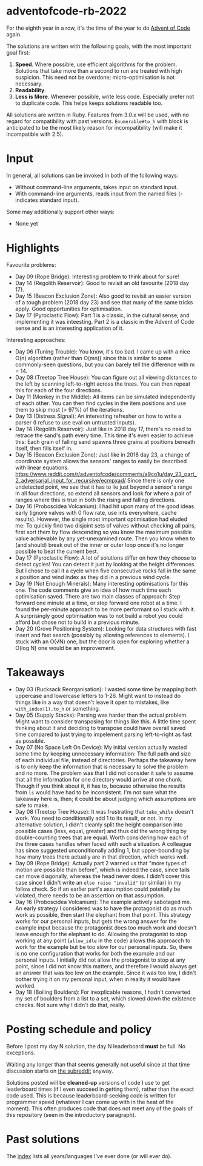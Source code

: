 # adventofcode-rb-2022

For the eighth year in a row, it's the time of the year to do [Advent of Code](http://adventofcode.com) again.

The solutions are written with the following goals, with the most important goal first:

1. **Speed**.
   Where possible, use efficient algorithms for the problem.
   Solutions that take more than a second to run are treated with high suspicion.
   This need not be overdone; micro-optimisation is not necessary.
2. **Readability**.
3. **Less is More**.
   Whenever possible, write less code.
   Especially prefer not to duplicate code.
   This helps keeps solutions readable too.

All solutions are written in Ruby.
Features from 3.0.x will be used, with no regard for compatibility with past versions.
`Enumerable#to_h` with block is anticipated to be the most likely reason for incompatibility (will make it incompatible with 2.5).

# Input

In general, all solutions can be invoked in both of the following ways:

* Without command-line arguments, takes input on standard input.
* With command-line arguments, reads input from the named files (- indicates standard input).

Some may additionally support other ways:

* None yet

# Highlights

Favourite problems:

* Day 09 (Rope Bridge): Interesting problem to think about for sure!
* Day 14 (Regolith Reservoir): Good to revisit an old favourite (2018 day 17).
* Day 15 (Beacon Exclusion Zone): Also good to revisit an easier version of a tough problem (2018 day 23) and see that many of the same tricks apply. Good opportunities for optimisation.
* Day 17 (Pyroclastic Flow): Part 1 is a classic, in the cultural sense, and implementing it was inteesting. Part 2 is a classic in the Advent of Code sense and is an interesting application of it.

Interesting approaches:

* Day 06 (Tuning Trouble): You know, it's too bad. I came up with a nice O(n) algorithm (rather than O(mn)) since this is similar to some commonly-seen questions, but you can barely tell the difference with m = 14.
* Day 08 (Treetop Tree House): You can figure out all viewing distances to the left by scanning left-to-right across the trees.
  You can then repeat this for each of the four directions.
* Day 11 (Monkey in the Middle): All items can be simulated independently of each other.
  You can then find cycles in the item positions and use them to skip most (> 97%) of the iterations.
* Day 13 (Distress Signal): An interesting refresher on how to write a parser (I refuse to use eval on untrusted inputs).
* Day 14 (Regolith Reservoir): Just like in 2018 day 17, there's no need to retrace the sand's path every time.
  This time it's even easier to achieve this:
  Each grain of falling sand spawns three grains at positions beneath itself, then fills itself in.
* Day 15 (Beacon Exclusion Zone): Just like in 2018 day 23, a change of coordinate system allows the sensors' ranges to easily be described with linear equations.
  https://www.reddit.com/r/adventofcode/comments/a9co1u/day_23_part_2_adversarial_input_for_recursive/ecmpxad/
  Since there is only one undetected point, we see that it has to lie just beyond a sensor's range in all four directions, so extend all sensors and look for where a pair of ranges where this is true in both the rising and falling directions.
* Day 16 (Proboscidea Volcanium): I had hit upon many of the good ideas early (ignore valves with 0 flow rate, use ints everywhere, cache results).
  However, the single most important optimisation had eluded me:
  To quickly find two disjoint sets of valves without checking all pairs, first sort them by flow descending so you know the maximum possible value achievable by any yet-unexamined route.
  Then you know when to (and should) break out of the inner or outer loop once it's no longer possible to beat the current best.
* Day 17 (Pyroclastic Flow): A lot of solutions differ on how they choose to detect cycles!
  You can detect it just by looking at the height differences.
  But I chose to call it a cycle when five consecutive rocks fall in the same x position and wind index as they did in a previous wind cycle.
* Day 19 (Not Enough Minerals): Many interesting optimisations for this one.
  The code comments give an idea of how much time each optimisation saved.
  There are two main classes of approach:
  Step forward one minute at a time, or step forward one robot at a time.
  I found the per-minute approach to be more performant so I stuck with it.
  A surprisingly good optimisation was to not build a robot you could afford but chose not to build in a previous minute.
* Day 20 (Grove Positioning System): Looking for data structures with fast insert and fast search (possibly by allowing references to elements).
  I stuck with an O(√N) one, but the door is open for exploring whether a O(log N) one would be an improvement.

# Takeaways

* Day 03 (Rucksack Reorganisation): I wasted some time by mapping both uppercase and lowercase letters to 1-26.
  Might want to instead do things like in a way that doesn't leave it open to mistakes, like `with_index(1).to_h` or something.
* Day 05 (Supply Stacks): Parsing was harder than the actual problem.
  Might want to consider transposing for things like this.
  A little time spent thinking about it and deciding to transpose could have overall saved time compared to just trying to impelement parsing left-to-right as fast as possible.
* Day 07 (No Space Left On Device): My initial version actually wasted some time by keeping unnecessary information: The full path and size of each individual file, instead of directories.
  Perhaps the takeaway here is to only keep the information that is necessary to solve the problem and no more.
  The problem was that I did not consider it safe to assume that all the information for one directory would arrive at one chunk.
  Though if you think about it, it has to, because otherwise the results from `ls` would have had to be inconsistent.
  I'm not sure what the takeaway here is, then; it could be about judging which assumptions are safe to make.
* Day 08 (Treetop Tree House): It was frustrating that `take_while` doesn't work.
  You need to conditionally add 1 to its result, or not.
  In my alternative solution, I didn't cleanly split the height comparison into possible cases (less, equal, greater) and thus did the wrong thing by double-counting trees that are equal.
  Worth considering how each of the three cases handles when faced with such a situation.
  A colleague has since suggested unconditionally adding 1, but upper-bounding by how many trees there actually are in that direction, which works well.
* Day 09 (Rope Bridge): Actually part 2 warned us that "more types of motion are possible than before", which is indeed the case, since tails can move diagonally, whereas the head never does.
  I didn't cover this case since I didn't write an `else raise "invalid"` (or similar) in my follow check.
  So if an earlier part's assumption could potetially be violated, there needs to be an assertion on that assumption.
* Day 16 (Proboscidea Volcanium): The example actively sabotaged me.
  An early strategy I considered was to have the protagonist do as much work as possible, then start the elephant from that point.
  This strategy works for our personal inputs, but gets the wrong answer for the example input because the protagonist does too much work and doesn't leave enough for the elephant to do.
  Allowing the protagonist to stop working at any point (`allow_idle` in the code) allows this approacch to work for the example but be too slow for our personal inputs.
  So, there is no one configuration that works for both the example and our personal inputs.
  I initially did not allow the protagonist to stop at any point, since I did not know this matters, and therefore I would always get an answer that was too low on the example.
  Since it was too low, I didn't bother trying it on my personal input, when in reality it would have worked.
* Day 18 (Boiling Boulders): For inexplicable reasons, I hadn't converted my set of boulders from a list to a set, which slowed down the existence checks.
  Not sure why I didn't do that, really.

# Posting schedule and policy

Before I post my day N solution, the day N leaderboard **must** be full.
No exceptions.

Waiting any longer than that seems generally not useful since at that time discussion starts on [the subreddit](https://www.reddit.com/r/adventofcode) anyway.

Solutions posted will be **cleaned-up** versions of code I use to get leaderboard times (if I even succeed in getting them), rather than the exact code used.
This is because leaderboard-seeking code is written for programmer speed (whatever I can come up with in the heat of the moment).
This often produces code that does not meet any of the goals of this repository (seen in the introductory paragraph).

# Past solutions

The [index](https://github.com/petertseng/adventofcode-common/blob/master/index.md) lists all years/languages I've ever done (or will ever do).

